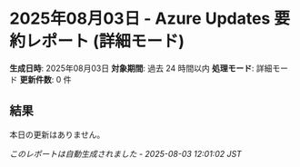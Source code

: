 # 2025年08月03日 - Azure Updates 要約レポート (詳細モード)

**生成日時**: 2025年08月03日
**対象期間**: 過去 24 時間以内
**処理モード**: 詳細モード
**更新件数**: 0 件

## 結果

本日の更新はありません。


*このレポートは自動生成されました - 2025-08-03 12:01:02 JST*